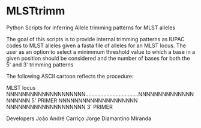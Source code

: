 MLSTtrimm
=========

Python Scripts for inferring Allele trimming patterns for MLST alleles 

The goal of this scripts is to provide internal trimming patterns as IUPAC codes to MLST alleles given a fasta file of alleles for an MLST locus. The user as an option to select a minimmum threshold value to which a base in a given position should be considered and the number of bases for both the 5' and 3' trimming patterns

The following ASCII cartoon reflects the procedure:

 MLST locus  NNNNNNNNNNNNNNNNNNNN...................................NNNNNNNNNNNNNNNNNNNN
  5' PRIMER  NNNNNNNNNNNNNNNNNNNN                                   NNNNNNNNNNNNNNNNNNNN 3' PRIMER

Developers
João André Carriço
Jorge Diamantino Miranda 
